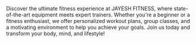 Discover the ultimate fitness experience at JAYESH FITNESS, where state-of-the-art equipment meets expert trainers. Whether you're a beginner or a fitness enthusiast, we offer personalized workout plans, group classes, and a motivating environment to help you achieve your goals. Join us today and transform your body, mind, and lifestyle!

